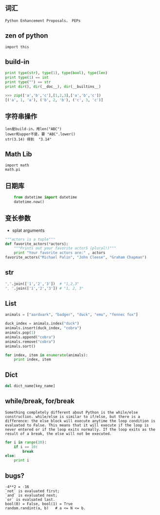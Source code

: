 ## 词汇 ##
	Python Enhancement Proposals， PEPs

## zen of python ##
	import this
	
## build-in ##
```python
print type(str), type(1), type(bool), type(len)
print type(1) == int
print type("") == str
print dir(), dir(__doc__), dir(__builtins__)

>>> zip(['a','b','c'],[1,2,3],['a','b','c'])
[('a', 1, 'a'), ('b', 2, 'b'), ('c', 3, 'c')]

```

## 字符串操作 ##
	len是build-in，用len("ABC")
	lower和upper不是，要 "ABC".lower()
	str(3.14) 得到  "3.14"

## Math Lib ##
	import math
	math.pi

## 日期库 ##
```python
	from datetime import datetime
	datetime.now()
```

## 变长参数 ##
* splat arguments

```python
"""actors is a tuple"""
def favorite_actors(*actors):
    """Prints out your favorite actorS (plural!)"""
    print "Your favorite actors are:" , actors
favorite_actors("Michael Palin", "John Cleese", "Graham Chapman")
```

## str ##
```python
",".join(['1','2','3'])  # "1,2,3"
", ".join(['1','2','3']) # "1, 2, 3"
```

## List ##

```python
animals = ["aardvark", "badger", "duck", "emu", "fennec fox"]

duck_index = animals.index("duck")  
animals.insert(duck_index, "cobra")
animals.pop(1)
animals.append("cobra")
animals.remove("cobra")
animals.sort()

for index, item in enumerate(animals):
    print index, item
```

## Dict ##
```Python
del dict_name[key_name]


```

## while/break, for/break ##
	Something completely different about Python is the while/else construction. while/else is similar to if/else, but there is a difference: the else block will execute anytime the loop condition is evaluated to False. This means that it will execute if the loop is never entered or if the loop exits normally. If the loop exits as the result of a break, the else will not be executed.

```python
for i in range(10):
	if i == 10:
		break
else:
	print i
```

## bugs? ##
	-4**2 = -16
	`not` is evaluated first;
	`and` is evaluated next;
	`or` is evaluated last.
    bool(0) = False, bool(1) = True
	random.randint(a, b)   # a <= N <= b.